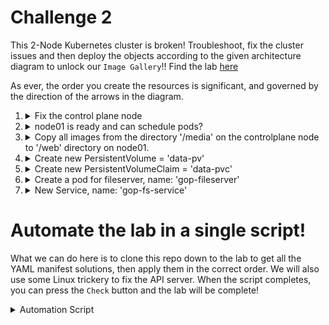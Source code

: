 # Challenge 2

This 2-Node Kubernetes cluster is broken! Troubleshoot, fix the cluster issues and then deploy the objects according to the given architecture diagram to unlock our `Image Gallery`!!  Find the lab [here](https://kodekloud.com/topic/kubernetes-challenge-2/)

As ever, the order you create the resources is significant, and governed by the direction of the arrows in the diagram.


1.  <details>
    <summary>Fix the control plane node</summary>

    </br>This has three subtasks. The order to do them is atucally the *reverse* order in which they are listed!

    1.  <details>
        <summary>kubeconfig = /root/.kube/config, User = 'kubernetes-admin' Cluster: Server Port = '6443'</summary>

        </br>Before we can execute any `kubectl` commands, we must fix the kubeconfig. The server port is incorrect and should be `6443`. Edit this in `vi` and save.

        ```bash
        vi .kube/config
        ```

        </details>

    1.  <details>
        <summary>Fix kube-apiserver. Make sure its running and healthy.</summary>

        </br>The file referenced by the `--client-ca-file` argument to the API server doesn't exist. Edit the API server manisfest and correct this.

        ```bash
        ls -l /etc/kubernetes/pki/*.crt
        # Notice that the correct certificate is ca.crt
        vi /etc/kubernetes/manifests/kube-apiserver.yaml
        ```

        Now wait for the API server to restart. This may take a minute or so. You can run the following to check if the container has been created. Press `CTRL-C` to eacape from the following command.

        ```bash
        watch docker ps
        ```

        If it still hasn't started, then give it a nudge by restarting the kubelet.

        ```bash
        systemctl restart kubelet
        ```

        ...then run the docker command again. If you see it starting and stopping, then you've made an error in the manifest that you need to fix.

        </details>

    1.  <details>
        <summary>Master node: coredns deployment has image: 'k8s.gcr.io/coredns/coredns:v1.8.6'</summary>

        </br>Run the following:

        ```bash
        kubectl get pods -n kube-system
        ```

        You will see that CoreDNS has ImagePull errors, because the container imange is incorrect. To fix this, run the following, update the `iamge:` to that specificed in the question, save and exit

        ```bash
        kubectl edit deployment -n kube-system coredns
        ```

        Now re-run the `get pods` command above (or use `watch` with it) until the coredns pods have recycled and there are two healthy pods.
        </details>
    </details>

1.  <details>
    <summary>node01 is ready and can schedule pods?</summary>

    </br>Run the following:

    ```bash
    kubectl get nodes
    ```

    We can see that `node01` is in state `Ready,SchedulingDisabled`. This usually means that it is cordoned, so...

    ```bash
    kubectl uncordon node01
    ```

    </details>

1.  <details>
    <summary>Copy all images from the directory '/media' on the controlplane node to '/web' directory on node01.</summary>

    </br>Here we are setting up the content of the directory on `node01` which will ultimately be served as a hostpath persistent volume. It's a straght forward copy with ssh (scp).

    ```bash
    scp /media/* node01:/web
    ```

    </details>

1.  <details>
    <summary>Create new PersistentVolume = 'data-pv'</summary>

    <br>Apply the [manifest](./fileserver-pv.yaml) with `kubectl apply -f`

    </details>

1.  <details>
    <summary>Create new PersistentVolumeClaim = 'data-pvc'</summary>

    <br>Apply the [manifest](./fileserver-pvc.yaml)

    </details>

1.  <details>
    <summary>Create a pod for fileserver, name: 'gop-fileserver'</summary>

    <br>Apply the [manifest](./fileserver-pod.yaml)

    </details>

1.  <details>
    <summary>New Service, name: 'gop-fs-service'</summary>

    <br>Apply the [manifest](./fileserver-svc.yaml)

    </details>

# Automate the lab in a single script!

What we can do here is to clone this repo down to the lab to get all the YAML manifest solutions, then apply them in the correct order. We will also use some Linux trickery to fix the API server. When the script completes, you can press the `Check` button and the lab will be complete!

<details>
<summary>Automation Script</summary>

Paste this entire script to the lab terminal, sit back and enjoy!

```bash
{
    # Clone this repo to get the manifests
    git clone --depth 1 https://github.com/kodekloudhub/kubernetes-challenges.git

    ### Fix API server

    #### kubeconfig
    sed -i 's/6433/6443/' .kube/config

    #### API server
    sed -i 's/ca-authority\.crt/ca.crt/' /etc/kubernetes/manifests/kube-apiserver.yaml
    # Restart the kubelet to ensure the container is started
    systemctl restart kubelet
    # Wait for it to be running. We will get back the container ID when it is
    id=""
    while [ -z "$id" ]
    do
        echo "Waiting for API server to start..."
        sleep 2
        id=$(docker ps --filter "name=k8s_kube-apiserver*" --filter "status=running" --format '{{.ID}}')
    done

    echo "API Server has started (ID = $id). Giving it 10 seconds to initialise..."
    sleep 10

    #### CoreDNS
    kubectl set image deployment/coredns -n kube-system coredns=k8s.gcr.io/coredns/coredns:v1.8.6

    ### Fix node01
    kubectl uncordon node01

    ### Web directory
    scp /media/* node01:/web

    ### data-pv
    kubectl apply -f kubernetes-challenges/challenge-2/fileserver-pv.yaml

    ### data-pvc
    kubectl apply -f kubernetes-challenges/challenge-2/fileserver-pvc.yaml

    ### gop-file-server
    kubectl apply -f kubernetes-challenges/challenge-2/fileserver-pod.yaml

    ### gop-fx-service
    kubectl apply -f kubernetes-challenges/challenge-2/fileserver-svc.yaml

    echo -e "\n\nAutomation complete! Press the Check button.\n"
}

```
